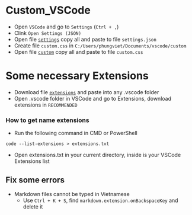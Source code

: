 # Custom_VSCode

- Open `VSCode` and go to `Settings` (`Ctrl + ,`)
- Clink `Open Settings (JSON)`
- Open file [`settings`](https://github.com/VietPQ685/custom-themes/blob/main/Custom_VSCode/settings.json) copy all and paste to file `settings.json`
- Create file `custom.css` in `C:/Users/phungviet/Documents/vscode/custom`
- Open file [`custom`](https://github.com/VietPQ685/custom-themes/blob/main/Custom_VSCode/custom.css) copy all and paste to file `custom.css`


# Some necessary Extensions

- Download file [`extensions`](https://github.com/VietPQ685/Custom-Themes/blob/main/Custom_VSCode/extensions.json) and paste into any .vscode folder
- Open .vscode folder in VSCode and go to Extensions, download extensions in `RECOMMENDED`

### How to get name extensions
- Run the following command in CMD or PowerShell
```
code --list-extensions > extensions.txt
```
- Open extensions.txt in your current directory, inside is your VSCode Extensions list

## Fix some errors
- Markdown files cannot be typed in Vietnamese
  - Use `Ctrl + K + S`, find `markdown.extension.onBackspaceKey` and delete it
